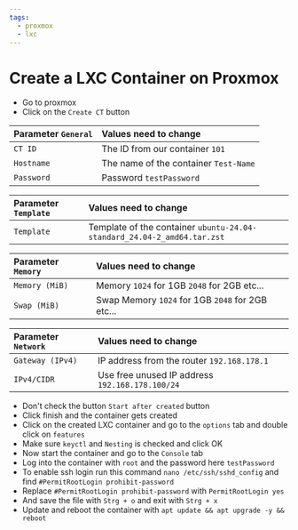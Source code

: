 ```yaml
---
tags:
  - proxmox
  - lxc
---
```


# Create a LXC Container on Proxmox

- Go to proxmox
- Click on the `Create CT` button

| Parameter `General`      | Values need to change                 |
|:-------------------------|:--------------------------------------|
| `CT ID`                  | The ID from our container `101`       |
| `Hostname`               | The name of the container `Test-Name` |
| `Password`               | Password `testPassword`               |

| Parameter `Template`     | Values need to change                                                   |
|:-------------------------|:------------------------------------------------------------------------|
| `Template`               | Template of the container `ubuntu-24.04-standard_24.04-2_amd64.tar.zst` |

| Parameter `Memory` | Values need to change                            |
|:-------------------|:-------------------------------------------------|
| `Memory (MiB)`     | Memory `1024` for 1GB `2048` for 2GB etc...      |
| `Swap (MiB)`       | Swap Memory `1024` for 1GB `2048` for 2GB etc... |

| Parameter `Network` | Values need to change                           |
|:--------------------|:------------------------------------------------|
| `Gateway (IPv4)`    | IP address from the router `192.168.178.1`      |
| `IPv4/CIDR`         | Use free unused IP address `192.168.178.100/24` |

- Don't check the button `Start after created` button
- Click finish and the container gets created
- Click on the created LXC container and go to the `options` tab and double click on `features`
- Make sure `keyctl` and `Nesting` is checked and click OK
- Now start the container and go to the `Console` tab
- Log into the container with `root` and the password here `testPassword`
- To enable ssh login run this command `nano /etc/ssh/sshd_config` and find `#PermitRootLogin prohibit-password`
- Replace `#PermitRootLogin prohibit-password` with `PermitRootLogin yes`
- And save the file with `Strg + o` and exit with `Strg + x`
- Update and reboot the container with `apt update && apt upgrade -y && reboot`